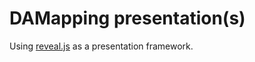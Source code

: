 # DAMapping presentation(s)

Using [reveal.js](https://github.com/hakimel/reveal.js) as a presentation framework.
